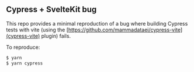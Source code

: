 ## Cypress + SvelteKit bug

This repo provides a minimal reproduction of a bug where building Cypress tests with vite (using the [https://github.com/mammadataei/cypress-vite](cypress-vite) plugin) fails.

To reproduce:

```sh
$ yarn
$ yarn cypress
```
